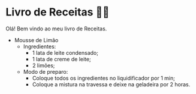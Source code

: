 # Livro de Receitas :woman_cook: 

Olá! Bem vindo ao meu livro de Receitas.

* Mousse de Limão
  * Ingredientes:
    * 1 lata de leite condensado;
    * 1 lata de creme de leite;
    * 2 limões;
  * Modo de preparo:
    * Coloque todos os ingredientes no liquidificador por 1 min;
    * Coloque a mistura na travessa e deixe na geladeira por 2 horas.